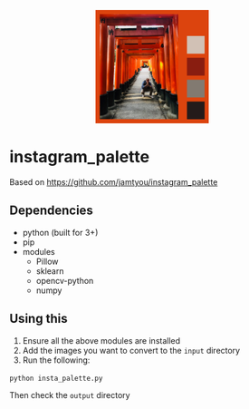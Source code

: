 <p align="center">
  <img src="example.png" height="200" />
</p>

# instagram_palette

Based on <https://github.com/jamtyou/instagram_palette>

## Dependencies

- python (built for 3+)
- pip
- modules
  - Pillow
  - sklearn
  - opencv-python
  - numpy

## Using this

1. Ensure all the above modules are installed
2. Add the images you want to convert to the `input` directory
2. Run the following:

`python insta_palette.py`

Then check the `output` directory
